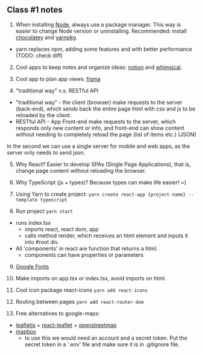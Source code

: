 ## Class \#1 notes

1. When installing [Node](https://nodejs.org/en/), always use a package manager. This way is easier to change Node version or uninstalling. Recommended: install [chocolatey](https://chocolatey.org/) and [yarnpkg](https://yarnpkg.com/).
 - yarn replaces npm, adding some features and with better performance (TODO: check diff)

2. Cool apps to keep notes and organize ideas: [notion](https://www.notion.so/) and [whimsical](https://whimsical.com/).

3. Cool app to plan app views: [figma](https://www.figma.com/)

4. "traditional way" v.s. RESTful API
- "traditional way" - the client (browser) make requests to the server (back-end), which sends back the entire page html with css and js to be reloaded by the client.
- RESTful API - App Front-end make requests to the server, which responds only new content or info, and front-end can show content without needing to completely reload the page (list of items etc.) (JSON)

In the second we can use a single server for mobile and web apps, as the server only needs to send json.

5. Why React? Easier to develop SPAs (Single Page Applications), that is, change page content without reloading the browser.

6. Why TypeScript (js + types)? Because types can make life easier! =)

7. Using Yarn to create project: ``yarn create react-app {project-name} --template typescript``

8. Run project ``yarn start``
- runs index.tsx
  - imports react, react dom, app
  - calls method render, which receives an html element and inputs it into \#root div.
- All 'components' in react are function that returns a html.
  - components can have properties or parameters

9. [Google Fonts](https://fonts.google.com/)

10. Make imports on app.tsx or index.tsx, avoid imports on html.

11. Cool icon package react-icons ``yarn add react-icons``

12. Routing between pages ``yarn add react-router-dom``

13. Free alternatives to google-maps:
- [leafletjs](https://leafletjs.com/) + [react-leaflet](https://react-leaflet.js.org/) + [openstreetmap](https://www.openstreetmap.org/)
- [mapbox](https://www.mapbox.com/)
  - to use this we would need an account and a secret token. Put the secret token in a '.env' file and make sure it is in .gitignore file.

